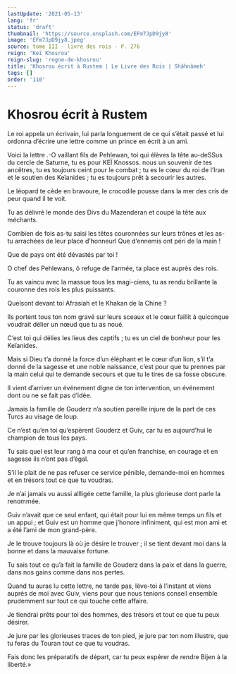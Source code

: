 ```yaml
---
lastUpdate: '2021-05-13'
lang: 'fr'
status: 'draft'
thumbnail: 'https://source.unsplash.com/EFm7JpD9jy8'
image: 'EFm7JpD9jy8.jpeg'
source: tome III - livre des rois - P. 276
reign: 'Keï Khosrou'
reign-slug: 'regne-de-khosrou'
title: 'Khosrou écrit à Rustem | Le Livre des Rois | Shâhnâmeh'
tags: []
order: '110'
---
```


<!-- LTeX: language=fr -->

# Khosrou écrit à Rustem

Le roi appela un écrivain, lui parla longuement de ce qui s’était passé et lui ordonna d’écrire une lettre comme un prince en écrit à un ami.

Voici la lettre .-O vaillant fils de Pehlewan, toi qui élèves la tête au-deSSus du cercle de Saturne, tu es pour KEÏ Knossos. nous un souvenir de tes ancêtres, tu es toujours ceint pour le combat ; tu es le cœur du roi de l’Iran et le soutien des Keïanides ; tu es toujours prêt à secourir les autres.

Le léopard te cède en bravoure, le crocodile pousse dans la mer des cris de peur quand il te voit.

Tu as délivré le monde des Divs du Mazenderan et coupé la tête aux méchants.

Combien de fois as-tu saisi les têtes couronnées sur leurs trônes et les as-tu arrachées de leur place d’honneurl Que d’ennemis ont péri de la main !

Que de pays ont été dévastés par toi !

O chef des Pehlewans, ô refuge de l’armée, ta place est auprès des rois.

Tu as vaincu avec la massue tous les magi-ciens, tu as rendu brillante la couronne des rois les plus puissants.

Quelsont devant toi Afrasiah et le Khakan de la Chine ?

Ils portent tous ton nom gravé sur leurs sceaux et le cœur faillit à quiconque voudrait délier un nœud que tu as noué.

C’est toi qui délies les lieus des captifs ; tu es un ciel de bonheur pour les Keïanides.

Mais si Dieu t’a donné la force d’un éléphant et le cœur d’un lion, s’il t’a donné de la sagesse et une noble naissance, c’est pour que tu prennes par la main celui qui te demande secours et que tu le tires de sa fosse obscure.

Il vient d’arriver un événement digne de ton intervention, un événement dont ou ne se fait pas d’idée.

Jamais la famille de Gouderz n’a soutien pareille injure de la part de ces Turcs au visage de loup.

Ce n’est qu’en toi qu’espèrent Gouderz et Guiv, car tu es aujourd’hui le champion de tous les pays.

Tu sais quel est leur rang à ma cour et qu’en franchise, en courage et en sagesse ils n’ont pas d’égal.

S’il le plait de ne pas refuser ce service pénible, demande-moi en hommes et en trésors tout ce que tu voudras.

Je n’ai jamais vu aussi allligée cette famille, la plus glorieuse dont parle la renommée.

Guiv n’avait que ce seul enfant, qui était pour lui en même temps un fils et un appui ; et Guiv est un homme que j’honore infiniment, qui est mon ami et a été l’ami de mon grand-père.

Je le trouve toujours là où je désire le trouver ; il se tient devant moi dans la bonne et dans la mauvaise fortune.

Tu sais tout ce qu’a fait la famille de Gouderz dans la paix et dans la guerre, dans nos gains comme dans nos pertes.

Quand tu auras lu cette lettre, ne tarde pas, lève-toi à l’instant et viens auprès de moi avec Guiv, viens pour que nous tenions conseil ensemble prudemment sur tout ce qui touche cette affaire.

Je tiendrai prêts pour toi des hommes, des trésors et tout ce que tu peux désirer.

Je jure par les glorieuses traces de ton pied, je jure par ton nom illustre, que tu feras du Touran tout ce que tu voudras.

Fais donc les préparatifs de départ, car tu peux espérer de rendre Bijen à la liberté.»
